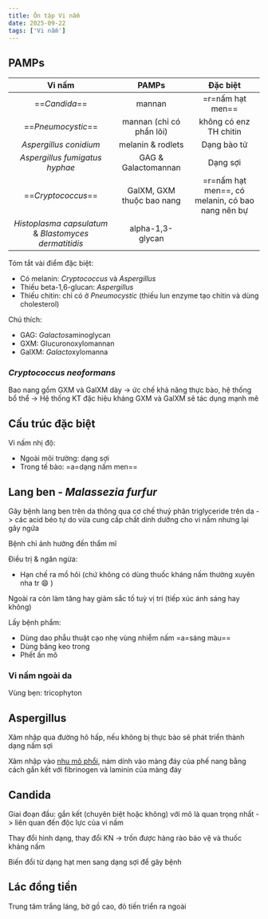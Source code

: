 ```yaml
---
title: Ôn tập Vi nấm
date: 2025-09-22
tags: ['Vi nấm']
---
```


## PAMPs

| Vi nấm | PAMPs | Đặc biệt |
|:---:|:---:|:---:|
| ==*Candida*== | mannan | =r=nấm hạt men== |
| ==*Pneumocystic*== | mannan (chỉ có phần lõi) | không có enz TH chitin |
| *Aspergillus conidium*  | melanin & rodlets | Dạng bào tử |
| *Aspergillus fumigatus hyphae* | GAG & Galactomannan | Dạng sợi |
| ==*Cryptococcus*== | GalXM, GXM thuộc bao nang | =r=nấm hạt men==, có melanin, có bao nang nên bự |
| *Histoplasma capsulatum* & *Blastomyces dermatitidis* | alpha-1,3-glycan | |

Tóm tắt vài điểm đặc biệt:

- Có melanin: *Cryptococcus* và *Aspergillus*
- Thiếu beta-1,6-glucan: *Aspergillus*
- Thiếu chitin: chỉ có ở *Pneumocystic* (thiếu lun enzyme tạo chitin và dùng cholesterol)

Chú thích:

- GAG: *Galactos*aminoglycan
- GXM: Glucuronoxylomannan
- GalXM: *Galacto*xylomanna

### *Cryptococcus neoformans*

Bao nang gồm GXM và GalXM dày -> ức chế khả năng thực bào, hệ thống bổ thể -> Hệ thống KT đặc hiệu kháng GXM và GalXM sẽ tác dụng mạnh mẽ

## Cấu trúc đặc biệt

Vi nấm nhị độ:

- Ngoài môi trường: dạng sợi
- Trong tế bào: =a=dạng nấm men==

## Lang ben - *Malassezia furfur*

Gây bệnh lang ben trên da thông qua cơ chế thuỷ phân triglyceride trên da -> các acid béo tự do vừa cung cấp chất dinh dưỡng cho vi nấm nhưng lại gây ngứa

Bệnh chỉ ảnh hưởng đến thẩm mĩ

Điều trị & ngăn ngừa:

- Hạn chế ra mồ hôi (chứ không có dùng thuốc kháng nấm thường xuyên nha tr :smile: )

Ngoài ra còn làm tăng hay giảm sắc tố tuỳ vị trí (tiếp xúc ánh sáng hay không)

Lấy bệnh phẩm:

- Dùng dao phẫu thuật cạo nhẹ vùng nhiễm nấm =a=sáng màu==
- Dùng băng keo trong
- Phết ấn mô

### Vi nấm ngoài da

Vùng bẹn: tricophyton

## Aspergillus

Xâm nhập qua đường hô hấp, nếu không bị thực bào sẽ phát triển thành dạng nấm sợi

Xâm nhập vào <u>nhu mô phổi</u>, nám dính vào màng đáy của phế nang bằng cách gắn kết với fibrinogen và laminin của màng đáy

## Candida

Giai đoạn đầu: gắn kết (chuyên biệt hoặc không) với mô là quan trọng nhất -> liên quan đến độc lực của vi nấm

Thay đổi hình dạng, thay đổi KN -> trốn được hàng rào bảo vệ và thuốc kháng nấm

Biến đổi từ dạng hạt men sang dạng sợi để gây bệnh

## Lác đồng tiền

Trung tâm trắng láng, bờ gồ cao, đỏ tiến triển ra ngoài
